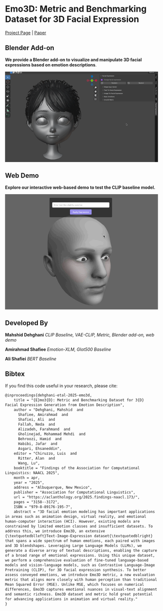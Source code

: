 # Emo3D: Metric and Benchmarking Dataset for 3D Facial Expression

[Project Page](https://mahshiddehghani.github.io/Emo3D-page/) | [Paper](https://aclanthology.org/2025.findings-naacl.173/)

## Blender Add-on

**We provide a Blender add-on to visualize and manipulate 3D facial expressions based on emotion descriptions**.

![img](Emo3D/visuals/demo2.gif)

## Web Demo

**Explore our interactive web-based demo to test the CLIP baseline model.**

![img](Emo3D/visuals/demo.gif)

## Developed By

**Mahshid Dehghani**
*CLIP Baseline, VAE-CLIP, Metric, Blender add-on, web demo*

**Amirahmad Shafiee**
*Emotion-XLM, Glot500 Baseline*

**Ali Shafiei**
*BERT Baseline*

## Bibtex

If you find this code useful in your research, please cite:

```
@inproceedings{dehghani-etal-2025-emo3d,
    title = "{E}mo3{D}: Metric and Benchmarking Dataset for 3{D} Facial Expression Generation from Emotion Description",
    author = "Dehghani, Mahshid  and
      Shafiee, Amirahmad  and
      Shafiei, Ali  and
      Fallah, Neda  and
      Alizadeh, Farahmand  and
      Gholinejad, Mohammad Mehdi  and
      Behroozi, Hamid  and
      Habibi, Jafar  and
      Asgari, Ehsaneddin",
    editor = "Chiruzzo, Luis  and
      Ritter, Alan  and
      Wang, Lu",
    booktitle = "Findings of the Association for Computational Linguistics: NAACL 2025",
    month = apr,
    year = "2025",
    address = "Albuquerque, New Mexico",
    publisher = "Association for Computational Linguistics",
    url = "https://aclanthology.org/2025.findings-naacl.173/",
    pages = "3158--3172",
    ISBN = "979-8-89176-195-7",
    abstract = "3D facial emotion modeling has important applications in areas such as animation design, virtual reality, and emotional human-computer interaction (HCI). However, existing models are constrained by limited emotion classes and insufficient datasets. To address this, we introduce Emo3D, an extensive {\textquotedblleft}Text-Image-Expression dataset{\textquotedblright} that spans a wide spectrum of human emotions, each paired with images and 3D blendshapes. Leveraging Large Language Models (LLMs), we generate a diverse array of textual descriptions, enabling the capture of a broad range of emotional expressions. Using this unique dataset, we perform a comprehensive evaluation of fine-tuned language-based models and vision-language models, such as Contrastive Language-Image Pretraining (CLIP), for 3D facial expression synthesis. To better assess conveyed emotions, we introduce Emo3D metric, a new evaluation metric that aligns more closely with human perception than traditional Mean Squared Error (MSE). Unlike MSE, which focuses on numerical differences, Emo3D captures emotional nuances in visual-text alignment and semantic richness. Emo3D dataset and metric hold great potential for advancing applications in animation and virtual reality."
}
```

